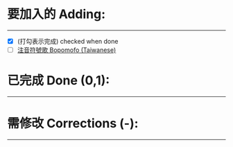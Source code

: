 # 要加入的 Adding:
-----------
- [x] (打勾表示完成) checked when done
- [ ] <a href="https://www.youtube.com/watch?v=zl9_8XjaEas">注音符號歌 Bopomofo (Taiwanese)<a>

# 已完成 Done (0,1):
--------
# 需修改 Corrections (-):
-------
